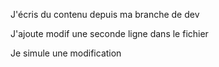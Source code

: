 J'écris du contenu depuis ma branche de dev

J'ajoute modif une seconde ligne dans le fichier

Je simule une modification
